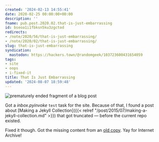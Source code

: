 ```yaml
---
created: '2024-02-13 14:55:41'
date: 2020-02-25 00:00:00+00:00
description: ''
fname: pub.post.2020.02.that-is-just-embarrassing
id: bseoa1i1fbksn5ku3zgctod
redirects:
- /note/2020/56/that-is-just-embarrassing/
- /note/2020/02/that-is-just-embarrassing/
slug: that-is-just-embarrassing
syndication:
  mastodon: https://hackers.town/@randomgeek/103723600431654059
tags:
- site
- oops
- i-fixed-it
title: That Is Just Embarrassing
updated: '2024-08-07 18:59:48'
---
```


![prematurely ended fragment of a blog post](assets/img/2020/cover-2020-02-25.png "Where's the rest of the post?")

Got a *inbox.pyinvoke* `test` task for the site. Because of that, I found a post about [Making a Jekyll Collection]({{< relref "/post/2015/07/making-a-jekyll-collection.md" >}}) that got truncated — before the current repo existed.

Fixed it though. Got the missing content from an [old copy](https://web.archive.org/web/20160318224730/http://randomgeekery.org/post/2015/making-a-jekyll-collection). Yay for Internet Archive\!
